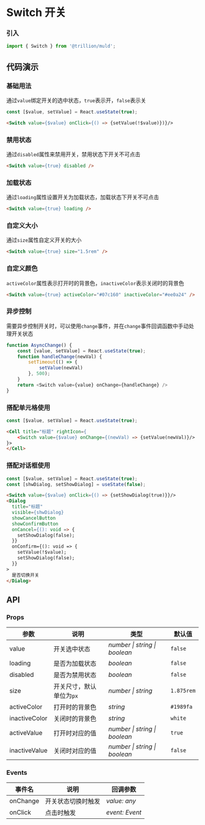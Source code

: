 # Switch 开关

### 引入

```js
import { Switch } from '@trillion/muld';
```

## 代码演示

### 基础用法

通过`value`绑定开关的选中状态，`true`表示开，`false`表示关
```js
const [$value, setValue] = React.useState(true);
```

```html
<Switch value={$value} onClick={() => {setValue(!$value)})}/>
```


### 禁用状态

通过`disabled`属性来禁用开关，禁用状态下开关不可点击

```html
<Switch value={true} disabled />
```

### 加载状态

通过`loading`属性设置开关为加载状态，加载状态下开关不可点击

```html
<Switch value={true} loading />
```

### 自定义大小

通过`size`属性自定义开关的大小

```html
<Switch value={true} size="1.5rem" />
```

### 自定义颜色

`activeColor`属性表示打开时的背景色，`inactiveColor`表示关闭时的背景色

```html
<Switch value={true} activeColor="#07c160" inactiveColor="#ee0a24" />
```

### 异步控制

需要异步控制开关时，可以使用`change`事件，并在`change`事件回调函数中手动处理开关状态

```js
function AsyncChange() {
    const [value, setValue] = React.useState(true);
    function handleChange(newVal) {
        setTimeout(() => {
            setValue(newVal)
        }, 500);
    }
    return <Switch value={value} onChange={handleChange} />
}
```

### 搭配单元格使用
```js
const [$value, setValue] = React.useState(true);
```
```html
<Cell title="标题" rightIcon={
    <Switch value={$value} onChange={(newVal) => {setValue(newVal)}/>
}>
</Cell>
```

### 搭配对话框使用
```js
const [$value, setValue] = React.useState(true);
const [shwDialog, setShowDialog] = useState(false);
```
```html
<Switch value={$value} onClick={() => {setShowDialog(true)}}/>
<Dialog
  title="标题"
  visible={shwDialog}
  showCancelButton
  showConfirmButton
  onCancel={(): void => {
    setShowDialog(false);
  }}
  onConfirm={(): void => {
    setValue(!$value);
    setShowDialog(false);
  }}
>
  是否切换开关
</Dialog>
```

## API

### Props

| 参数           | 说明                     | 类型               | 默认值    |
| -------------- | ------------------------ | ------------------ | --------- |
| value        | 开关选中状态             | _number \| string \| boolean_              | `false`   |
| loading        | 是否为加载状态           | _boolean_          | `false`   |
| disabled       | 是否为禁用状态           | _boolean_          | `false`   |
| size | 开关尺寸，默认单位为`px` | _number \| string_ | `1.875rem`    |
| activeColor   | 打开时的背景色           | _string_           | `#1989fa` |
| inactiveColor | 关闭时的背景色           | _string_           | `white`   |
| activeValue   | 打开时对应的值           | _number \| string \| boolean_              | `true`    |
| inactiveValue | 关闭时对应的值           | _number \| string \| boolean_              | `false`   |

### Events

| 事件名          | 说明               | 回调参数       |
| --------------- | ------------------ | -------------- |
| onChange          | 开关状态切换时触发 | _value: any_   |
| onClick | 点击时触发         | _event: Event_ |
